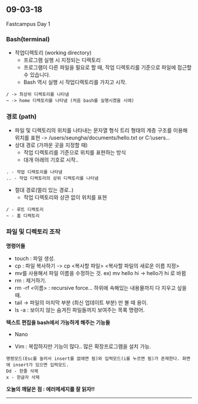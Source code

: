 ## 09-03-18
Fastcampus Day 1

### Bash(terminal)

- 작업디렉토리 (working directory)
    - 프로그램 실행 시 지정되는 디렉토리
    - 프로그램이 다른 파일을 필요로 할 때, 작업 디렉토리를 기준으로   파일에 접근할 수 있습니다.
    - Bash 역시 실행 시 작업디렉토리를 가지고 시작.

```
/ -> 최상위 디렉토리를 나타냄
~ -> home 디렉토리를 나타냄 (처음 bash를 실행시켰을 시에)
```


### 경로 (path)
- 파일 및 디렉토리의 위치를 나타내는 문자열 형식
트리 형태의 계층 구조를 이용해 위치를 표현 -> /users/seungha/documents/hello.txt or C:\users…
- 상대 경로 (가까운 곳을 지정할 때)
    - 작업 디렉토리를 기준으로 위치를 표현하는 방식
    - 대개 아래의 기호로 시작..
```
. - 작업 디렉토리를 나타냄
.. - 작업 디렉토리의 상위 디렉토리를 나타냄
```

- 절대 경로(멀리 있는 경로..)
    - 작업 디렉토리와 상관 없이 위치를 표현
```
/ - 루트 디렉토리
~ - 홈 디렉토리
```

### 파일 및 디렉토리 조작

**명령어들**
- touch : 파일 생성.
- cp : 파일 복사하기 -> cp <복사할 파일> <복사할 파일의 새로운 이름 지정>
- mv를 사용해서 파일 이름을 수정하는 것. ex) mv hello hi -> hello가 hi 로 바뀜
- rm : 제거하기.
- rm -rf <이름> : recursive force… 하위에 속해있는 내용물까지 다 지우고 싶을 때. 
- tail -> 파일의 마지막 부분 (최신 업데이트 부분) 만 볼 때 용이.
- ls -a : 보이지 않는 숨겨진 파일들까지 보여주는 목록 명령어.

**텍스트 편집을 bash에서 가능하게 해주는 기능들**
- Nano

- Vim : 복잡하지만 기능이 많다.. 많은 확장프로그램을 설치 가능.

```
명령모드(Esc를 눌러서 insert를 없애면 됨)와 입력모드(i를 누르면 됨)가 존재한다. 화면에 insert가 있으면 입력모드.
Dd - 한줄 삭제
x - 한글자 삭제
```


**오늘의 깨달은 점 : 에러메세지를 잘 읽자!!** 

---